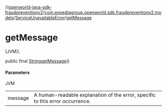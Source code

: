 //[openworld-java-sdk-fraudpreventionv2](../../../index.md)/[com.expediagroup.openworld.sdk.fraudpreventionv2.models](../index.md)/[ServiceUnavailableError](index.md)/[getMessage](get-message.md)

# getMessage

[JVM]\

public final [String](https://docs.oracle.com/javase/8/docs/api/java/lang/String.html)[getMessage](get-message.md)()

#### Parameters

JVM

| | |
|---|---|
| message | A human-readable explanation of the error, specific to this error occurrence. |
